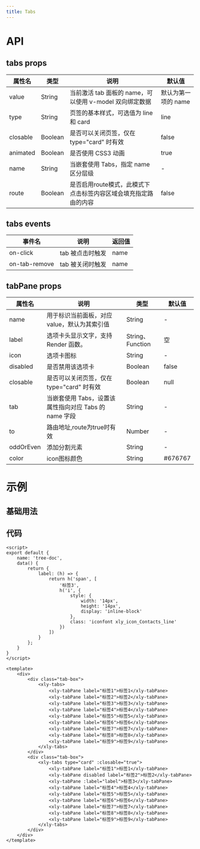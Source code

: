 ```yaml
---
title: Tabs
---
```


# API

## tabs props

| 属性名   | 类型    | 说明                                                            | 默认值              |
| -------- | ------- | --------------------------------------------------------------- | ------------------- |
| value    | String  | 当前激活 tab 面板的 name，可以使用 v-model 双向绑定数据         | 默认为第一项的 name |
| type     | String  | 页签的基本样式，可选值为 line 和 card                           | line                |
| closable | Boolean | 是否可以关闭页签，仅在 type="card" 时有效                       | false               |
| animated | Boolean | 是否使用 CSS3 动画                                              | true                |
| name     | String  | 当嵌套使用 Tabs，指定 name 区分层级                             | -                   |
| route    | Boolean | 是否启用route模式，此模式下点击标签内容区域会填充指定路由的内容 | false               |

## tabs events

| 事件名        | 说明             | 返回值 |
| ------------- | ---------------- | ------ |
| on-click      | tab 被点击时触发 | name   |
| on-tab-remove | tab 被关闭时触发 | name   |

## tabPane props

| 属性名   | 说明                                                  | 类型             | 默认值 |
| -------- | ----------------------------------------------------- | ---------------- | ------ |
| name     | 用于标识当前面板，对应 value，默认为其索引值          | String           | -      |
| label    | 选项卡头显示文字，支持 Render 函数。                  | String、Function | 空     |
| icon     | 选项卡图标                                            | String           | -      |
| disabled | 是否禁用该选项卡                                      | Boolean          | false  |
| closable | 是否可以关闭页签，仅在 type="card" 时有效             | Boolean          | null   |
| tab      | 当嵌套使用 Tabs，设置该属性指向对应 Tabs 的 name 字段 | String           | -      |
| to       | 路由地址,route为true时有效                            | Number           | -      |
| oddOrEven| 添加分割元素                                          | String           | -      |
| color    | icon图标颜色                                          | String           | #676767|

# 示例

## 基础用法

<script>
export default {
    name: 'tabs-doc',
    data() {
        return {
            label: (h) => {
                return h('span', [
                    '标签3',
                    h('i', {
                        style: {
                            width: '14px',
                            height: '14px',
                            display: 'inline-block'
                        },
                        class: 'iconfont xly_icon_Contacts_line'
                    })
                ])
            }
        };
    }
}
</script>

<style>
    .tab-box {
        width: 500px;
        height: 200px;
    }
</style>

<template>
    <div>
        <div class="tab-box">
            <xly-tabs>
                <xly-tabPane label="标签11" oddOrEven='odd'>标签1</xly-tabPane>
                <xly-tabPane label="标签22" oddOrEven='even' icon="Commoncontact_line" color="#5cd8a8">标签2</xly-tabPane>
                <xly-tabPane label="标签3">标签3</xly-tabPane>
                <xly-tabPane label="标签4">标签4</xly-tabPane>
                <xly-tabPane label="标签5">标签5</xly-tabPane>
                <xly-tabPane label="标签6">标签6</xly-tabPane>
                <xly-tabPane label="标签7">标签7</xly-tabPane>
                <xly-tabPane label="标签8">标签8</xly-tabPane>
                <xly-tabPane label="标签9">标签9</xly-tabPane>
            </xly-tabs>
        </div>
        <div class="tab-box">
            <xly-tabs type="card" :animated='false' :closable="true">
                <xly-tabPane label="标签1" >标签1</xly-tabPane>
                <xly-tabPane disabled  label="标签2">标签2</xly-tabPane>
                <xly-tabPane  :label="label">标签3</xly-tabPane>
                <xly-tabPane label="标签4">标签4</xly-tabPane>
                <xly-tabPane label="标签5">标签5</xly-tabPane>
                <xly-tabPane label="标签6">标签6</xly-tabPane>
                <xly-tabPane label="标签7">标签7</xly-tabPane>
                <xly-tabPane label="标签8">标签8</xly-tabPane>
                <xly-tabPane label="标签9">标签9</xly-tabPane>
            </xly-tabs>
        </div>
    </div>
</template>

## 代码
```vue
<script>
export default {
    name: 'tree-doc',
    data() {
        return {
            label: (h) => {
                return h('span', [
                    '标签3',
                    h('i', {
                        style: {
                            width: '14px',
                            height: '14px',
                            display: 'inline-block'
                        },
                        class: 'iconfont xly_icon_Contacts_line'
                    })
                ])
            }
        };
    }
}
</script>

<template>
    <div>
        <div class="tab-box">
            <xly-tabs>
                <xly-tabPane label="标签1">标签1</xly-tabPane>
                <xly-tabPane label="标签2">标签2</xly-tabPane>
                <xly-tabPane label="标签3">标签3</xly-tabPane>
                <xly-tabPane label="标签4">标签4</xly-tabPane>
                <xly-tabPane label="标签5">标签5</xly-tabPane>
                <xly-tabPane label="标签6">标签6</xly-tabPane>
                <xly-tabPane label="标签7">标签7</xly-tabPane>
                <xly-tabPane label="标签8">标签8</xly-tabPane>
                <xly-tabPane label="标签9">标签9</xly-tabPane>
            </xly-tabs>
        </div>
        <div class="tab-box">
            <xly-tabs type="card" :closable="true">
                <xly-tabPane label="标签1">标签1</xly-tabPane>
                <xly-tabPane disabled label="标签2">标签2</xly-tabPane>
                <xly-tabPane :label="label">标签3</xly-tabPane>
                <xly-tabPane label="标签4">标签4</xly-tabPane>
                <xly-tabPane label="标签5">标签5</xly-tabPane>
                <xly-tabPane label="标签6">标签6</xly-tabPane>
                <xly-tabPane label="标签7">标签7</xly-tabPane>
                <xly-tabPane label="标签8">标签8</xly-tabPane>
                <xly-tabPane label="标签9">标签9</xly-tabPane>
            </xly-tabs>
        </div>
    </div>
</template>
```
